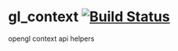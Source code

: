 gl_context [![Build Status](https://travis-ci.org/nathanfaucett/rs-gl_context.svg?branch=master)](https://travis-ci.org/nathanfaucett/rs-gl_context)
=====

opengl context api helpers
